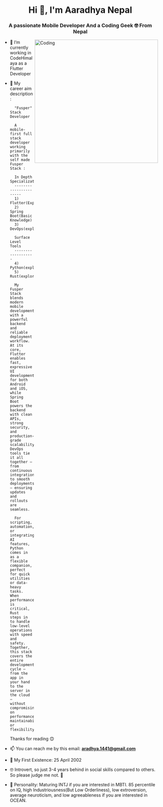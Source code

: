 <h1 align="center">Hi 👋, I'm Aaradhya Nepal</h1>
<h3 align="center">A passionate Mobile Developer And a Coding Geek 🤓 From Nepal</h3>
<img align="right" alt="Coding" width="400" src="https://cdnb.artstation.com/p/assets/images/images/028/991/999/original/anna-havrylyukh-.gif?1596125112">

- 🔭 I’m currently working in CodeHimalaya as a Flutter Developer

- 🌱 My career aim description:

        "Fusper" Stack Developer
        
        A mobile-first full stack developer working primarily with the self made Fusper Stack :
        
        In Depth Specialization
        -----------------------
        1) Flutter(Expertise)
        2) Spring Boot(Basic Knowledge)
        3) DevOps(exploring)
        
        Surface Level Tools
        -------------------
        4) Python(exploring) 
        5) Rust(exploring)
        
        My Fusper Stack blends modern mobile development with a powerful backend and reliable deployment workflow. At its core, Flutter enables fast, expressive UI development for both              Android and iOS, while Spring Boot powers the backend with clean APIs, strong security, and production-grade scalability. DevOps tools tie it all together — from continuous                  integration to smooth deployments — ensuring updates and rollouts are seamless.
        
        For scripting, automation, or integrating AI features, Python comes in as a flexible companion, perfect for quick utilities or data-heavy tasks. When performance is critical, Rust           steps in to handle low-level operations with speed and safety. Together, this stack covers the entire development cycle — from the app in your hand to the server in the cloud —              without compromising on performance, maintainability, or flexibility.
    
    Thanks for reading 😊

- 📫 You can reach me by this email: **aradhya.1441@gmail.com**

- 🥳 My First Existence: 25 April 2002

- 🤓 Introvert, so just 3-4 years behind in social skills compared to others. So please judge me not. 🥺

- 🥴 Personality: Maturing INTJ if you are interested in MBTI. 85 percentile on IQ, high Industriousness(But Low Orderliness), low extroversion, average neuroticism, and low agreeableness if you are interested in OCEAN.
